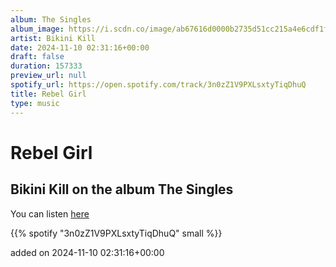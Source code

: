 ```yaml
---
album: The Singles
album_image: https://i.scdn.co/image/ab67616d0000b2735d51cc215a4e6cdf1f96e4da
artist: Bikini Kill
date: 2024-11-10 02:31:16+00:00
draft: false
duration: 157333
preview_url: null
spotify_url: https://open.spotify.com/track/3n0zZ1V9PXLsxtyTiqDhuQ
title: Rebel Girl
type: music
---
```



# Rebel Girl

## Bikini Kill on the album The Singles

You can listen [here](https://open.spotify.com/track/3n0zZ1V9PXLsxtyTiqDhuQ)

{{% spotify "3n0zZ1V9PXLsxtyTiqDhuQ" small %}}

added on 2024-11-10 02:31:16+00:00